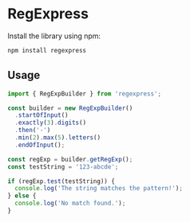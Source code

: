 # RegExpress

Install the library using npm:

```bash
npm install regexpress
```
## Usage

```typescript
import { RegExpBuilder } from 'regexpress';

const builder = new RegExpBuilder()
  .startOfInput()
  .exactly(3).digits()
  .then('-')
  .min(2).max(5).letters()
  .endOfInput();

const regExp = builder.getRegExp();
const testString = '123-abcde';

if (regExp.test(testString)) {
  console.log('The string matches the pattern!');
} else {
  console.log('No match found.');
}
```
